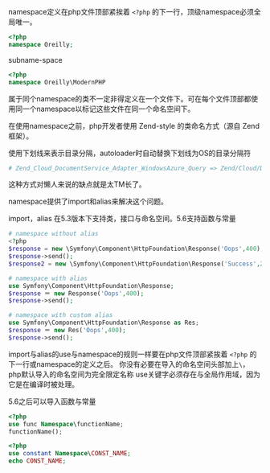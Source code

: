 namespace定义在php文件顶部紧挨着 `<?php` 的下一行，顶级namespace必须全局唯一。

```php
<?php
namespace Oreilly;
```

subname-space

```php
<?php
namespace Oreilly\ModernPHP
```

属于同个namespace的类不一定非得定义在一个文件下。可在每个文件顶部都使用同一个namespace以标记这些文件在同一个命名空间下。

在使用namespace之前，php开发者使用 Zend-style 的类命名方式（源自 Zend 框架）。

使用下划线来表示目录分隔，autoloader时自动替换下划线为OS的目录分隔符

```php
# Zend_Cloud_DocumentService_Adapter_WindowsAzure_Query => Zend/Cloud/DocumentService/Adapter/WindowsAzure/Query.php
```

这种方式对懒人来说的缺点就是太TM长了。

namespace提供了import和alias来解决这个问题。

import，alias 在5.3版本下支持类，接口与命名空间。5.6支持函数与常量

```php
# namespace without alias
<?php
$response = new \Symfony\Component\HttpFoundation\Response('Oops',400);
$response->send();
$response2 = new \Symfony\Component\HttpFoundation\Response('Success',200);
```

```php
# namespace with alias 
use Symfony\Component\HttpFoundation\Response;
$response ＝ new Response('Oops',400);
$response->send();
```

```php
# namespace with custom alias 
use Symfony\Component\HttpFoundation\Response as Res;
$response ＝ new Res('Oops',400);
$response->send();
```

import与alias的use与namespace的规则一样要在php文件顶部紧挨着 `<?php` 的下一行或namespace的定义之后。
你没有必要在导入的命名空间头部加上`\`，php默认导入的命名空间为完全限定名称
use关键字必须存在与全局作用域，因为它是在编译时被处理。

5.6之后可以导入函数与常量

```php
<?php
use func Namespace\functionName;
functionName();
```

```php
<?php
use constant Namespace\CONST_NAME;
echo CONST_NAME;
```
